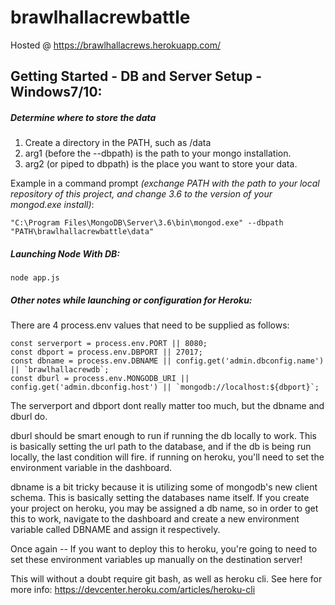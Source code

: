 # brawlhallacrewbattle

Hosted @ https://brawlhallacrews.herokuapp.com/

## Getting Started - DB and Server Setup - Windows7/10:

##### Determine where to store the data

1. Create a directory in the PATH, such as /data
2. arg1 (before the --dbpath) is the path to your mongo installation. 
3. arg2 (or piped to dbpath) is the place you want to store your data.

Example in a command prompt *(exchange PATH with the path to your local repository of this project, and change 3.6 to the version of your mongod.exe install)*: 

```
"C:\Program Files\MongoDB\Server\3.6\bin\mongod.exe" --dbpath "PATH\brawlhallacrewbattle\data"
```

##### Launching Node With DB:

```
node app.js
```

##### Other notes while launching or configuration for Heroku:

There are 4 process.env values that need to be supplied as follows:

```
const serverport = process.env.PORT || 8080;
const dbport = process.env.DBPORT || 27017;
const dbname = process.env.DBNAME || config.get('admin.dbconfig.name') || `brawlhallacrewdb`;
const dburl = process.env.MONGODB_URI || config.get('admin.dbconfig.host') || `mongodb://localhost:${dbport}`;
```

The serverport and dbport dont really matter too much, but the dbname and dburl do.

dburl should be smart enough to run if running the db locally to work. This is basically setting the url path to the database, and if the db is being run locally, the last condition will fire.  if running on heroku, you'll need to set the environment variable in the dashboard.

dbname is a bit tricky because it is utilizing some of mongodb's new client schema. This is basically setting the databases name itself.  If you create your project on heroku, you may be assigned a db name, so in order to get this to work, navigate to the dashboard and create a new environment variable called DBNAME and assign it respectively.

Once again -- If you want to deploy this to heroku, you're going to need to set these environment variables up manually on the destination server!

This will without a doubt require git bash, as well as heroku cli.  See here for more info: https://devcenter.heroku.com/articles/heroku-cli
